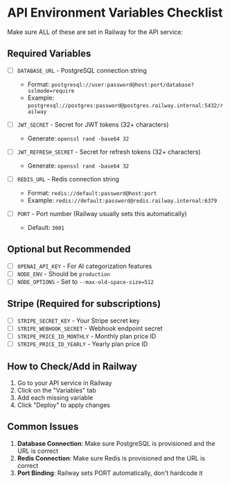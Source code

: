# API Environment Variables Checklist

Make sure ALL of these are set in Railway for the API service:

## Required Variables

- [ ] `DATABASE_URL` - PostgreSQL connection string
  - Format: `postgresql://user:password@host:port/database?sslmode=require`
  - Example: `postgresql://postgres:password@postgres.railway.internal:5432/railway`

- [ ] `JWT_SECRET` - Secret for JWT tokens (32+ characters)
  - Generate: `openssl rand -base64 32`

- [ ] `JWT_REFRESH_SECRET` - Secret for refresh tokens (32+ characters)
  - Generate: `openssl rand -base64 32`

- [ ] `REDIS_URL` - Redis connection string
  - Format: `redis://default:password@host:port`
  - Example: `redis://default:password@redis.railway.internal:6379`

- [ ] `PORT` - Port number (Railway usually sets this automatically)
  - Default: `3001`

## Optional but Recommended

- [ ] `OPENAI_API_KEY` - For AI categorization features
- [ ] `NODE_ENV` - Should be `production`
- [ ] `NODE_OPTIONS` - Set to `--max-old-space-size=512`

## Stripe (Required for subscriptions)

- [ ] `STRIPE_SECRET_KEY` - Your Stripe secret key
- [ ] `STRIPE_WEBHOOK_SECRET` - Webhook endpoint secret
- [ ] `STRIPE_PRICE_ID_MONTHLY` - Monthly plan price ID
- [ ] `STRIPE_PRICE_ID_YEARLY` - Yearly plan price ID

## How to Check/Add in Railway

1. Go to your API service in Railway
2. Click on the "Variables" tab
3. Add each missing variable
4. Click "Deploy" to apply changes

## Common Issues

1. **Database Connection**: Make sure PostgreSQL is provisioned and the URL is correct
2. **Redis Connection**: Make sure Redis is provisioned and the URL is correct
3. **Port Binding**: Railway sets PORT automatically, don't hardcode it
